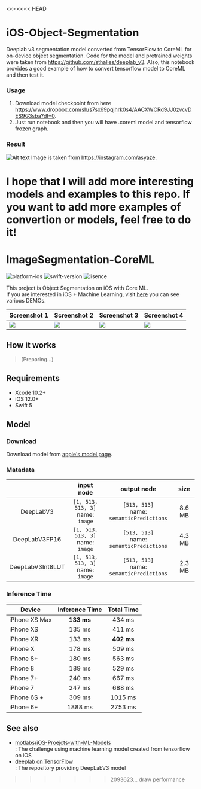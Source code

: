 <<<<<<< HEAD
# iOS-Object-Segmentation
Deeplab v3 segmentation model converted from TensorFlow to CoreML for on-device object segmentation. Code for the model and pretrained weights were taken from https://github.com/sthalles/deeplab_v3.
Also, this notebook provides a good example of how to convert tensorflow model to CoreML and then test it.

### Usage
1. Download model checkpoint from here https://www.dropbox.com/sh/s7sx69pqjhrk0s4/AACXWCRd9JJ0zvcvDES9G3sba?dl=0.
2. Just run notebook and then you will have .coreml model and tensorflow frozen graph.

### Result

![Alt text](result.png?raw=true "")
Image is taken from https://instagram.com/asyaze.

I hope that I will add more interesting models and examples to this repo. If you want to add more examples of convertion or models, feel free to do it!
=======
# ImageSegmentation-CoreML

![platform-ios](https://img.shields.io/badge/platform-ios-lightgrey.svg)
![swift-version](https://img.shields.io/badge/swift-5.0-red.svg)
![lisence](https://img.shields.io/badge/license-MIT-black.svg)

This project is Object Segmentation on iOS with Core ML.<br>If you are interested in iOS + Machine Learning, visit [here](https://github.com/motlabs/iOS-Proejcts-with-ML-Models) you can see various DEMOs.<br>

| Screenshot 1 | Screenshot 2 | Screenshot 3 | Screenshot 4 |
| ------------ | ------------ | ------------ | ------------ |
| ![](resource/IMG_3632.PNG) | ![](resource/IMG_3633.PNG) | ![](resource/IMG_3634.PNG) | ![](resource/IMG_3635.PNG) |

## How it works

> (Preparing...)

## Requirements

- Xcode 10.2+
- iOS 12.0+
- Swift 5

## Model

### Download

Download model from [apple's model page](https://developer.apple.com/machine-learning/models/).

### Matadata

|            | input node    | output node    |   size   |
| :--------: | :-----------: | :------------: | :------: |
| DeepLabV3     | `[1, 513, 513, 3]`<br>name: `image` | `[513, 513]`<br>name: `semanticPredictions` | 8.6 MB |
| DeepLabV3FP16 | `[1, 513, 513, 3]`<br>name: `image` | `[513, 513]`<br>name: `semanticPredictions` | 4.3 MB |
| DeepLabV3Int8LUT | `[1, 513, 513, 3]`<br>name: `image` | `[513, 513]`<br>name: `semanticPredictions` | 2.3 MB |

### Inference Time

| Device        | Inference Time | Total Time |
| ------------- | :------: | :-----: |
| iPhone XS Max | **133 ms** | 434 ms |
| iPhone XS     | 135 ms | 411 ms |
| iPhone XR     | 133 ms | **402 ms** |
| iPhone X      | 178 ms | 509 ms |
| iPhone 8+     | 180 ms | 563 ms |
| iPhone 8      | 189 ms | 529 ms |
| iPhone 7+     | 240 ms | 667 ms |
| iPhone 7      | 247 ms | 688 ms |
| iPhone 6S +   | 309 ms | 1015 ms |
| iPhone 6+     | 1888 ms | 2753 ms |


## See also

- [motlabs/iOS-Proejcts-with-ML-Models](https://github.com/motlabs/iOS-Proejcts-with-ML-Models)<br>
  : The challenge using machine learning model created from tensorflow on iOS
- [deeplab on TensorFlow](https://github.com/tensorflow/models/tree/master/research/deeplab)<br>
  : The repository providing DeepLabV3 model
>>>>>>> 2093623... draw performance
